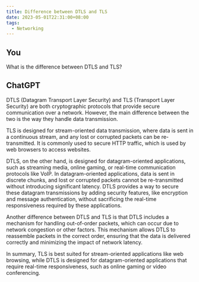```yaml
---
title: Difference between DTLS and TLS
date: 2023-05-01T22:31:00+08:00
tags:
  - Networking
---
```

## You
What is the difference between DTLS and TLS?

## ChatGPT
DTLS (Datagram Transport Layer Security) and TLS (Transport Layer Security) are both cryptographic protocols that provide secure communication over a network. However, the main difference between the two is the way they handle data transmission.

TLS is designed for stream-oriented data transmission, where data is sent in a continuous stream, and any lost or corrupted packets can be re-transmitted. It is commonly used to secure HTTP traffic, which is used by web browsers to access websites.

DTLS, on the other hand, is designed for datagram-oriented applications, such as streaming media, online gaming, or real-time communication protocols like VoIP. In datagram-oriented applications, data is sent in discrete chunks, and lost or corrupted packets cannot be re-transmitted without introducing significant latency. DTLS provides a way to secure these datagram transmissions by adding security features, like encryption and message authentication, without sacrificing the real-time responsiveness required by these applications.

Another difference between DTLS and TLS is that DTLS includes a mechanism for handling out-of-order packets, which can occur due to network congestion or other factors. This mechanism allows DTLS to reassemble packets in the correct order, ensuring that the data is delivered correctly and minimizing the impact of network latency.

In summary, TLS is best suited for stream-oriented applications like web browsing, while DTLS is designed for datagram-oriented applications that require real-time responsiveness, such as online gaming or video conferencing.